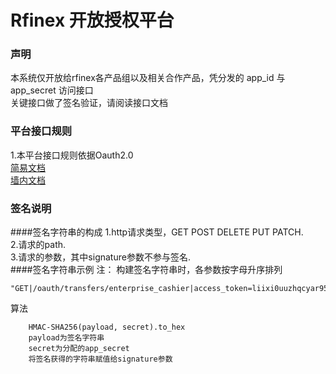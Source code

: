 # Rfinex 开放授权平台

### 声明
本系统仅开放给rfinex各产品组以及相关合作产品，凭分发的 app\_id 与 app\_secret 访问接口  
关键接口做了签名验证，请阅读接口文档

### 平台接口规则
1.本平台接口规则依据Oauth2.0  
[简易文档](https://oauth.net/2/)  
[墙内文档](https://baike.baidu.com/item/OAuth2.0/6788617?fr=aladdin)
	

### 签名说明
####签名字符串的构成
1.http请求类型，GET POST DELETE PUT PATCH.  
2.请求的path.  
3.请求的参数，其中signature参数不参与签名.  
####签名字符串示例
	注： 构建签名字符串时，各参数按字母升序排列

```
"GET|/oauth/transfers/enterprise_cashier|access_token=liixi0uuzhqcyar952w6v4okr6aqmoli&app_id=0493320dff91aa9bd0c85c75b91b36d2bcb7df9f78aa79af9fefb3ba0e68baea&amount=1&call_back_url=https%3a%2f%2ftest.rfinex.com%2fa%2fb%2fc%3fd%3d1%26e%3d2&currency=eth&notify_url=https%3a%2f%2ftest.rfinex.com%2fa%2fb%2fc%3fd%3d1%26e%3d2&sn=123456789&timestamp=1540539254"
```

算法

```
	HMAC-SHA256(payload, secret).to_hex
	payload为签名字符串
	secret为分配的app_secret
	将签名获得的字符串赋值给signature参数
```
